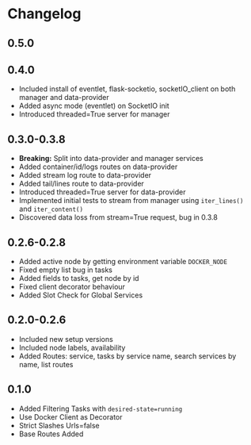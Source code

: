 # Changelog

## 0.5.0

## 0.4.0

- Included install of eventlet, flask-socketio, socketIO_client on both manager and data-provider
- Added async mode (eventlet) on SocketIO init
- Introduced threaded=True server for manager

## 0.3.0-0.3.8

- __Breaking:__ Split into data-provider and manager services
- Added container/id/logs routes on data-provider
- Added stream log route to data-provider
- Added tail/lines route to data-provider
- Introduced threaded=True server for data-provider
- Implemented initial tests to stream from manager using `iter_lines()` and `iter_content()`
- Discovered data loss from stream=True request, bug in 0.3.8

## 0.2.6-0.2.8

- Added active node by getting environment variable `DOCKER_NODE`
- Fixed empty list bug in tasks
- Added fields to tasks, get node by id
- Fixed client decorator behaviour
- Added Slot Check for Global Services

## 0.2.0-0.2.6

- Included new setup versions
- Included node labels, availability
- Added Routes: service, tasks by service name, search services by name, list routes

## 0.1.0

- Added Filtering Tasks with `desired-state=running`
- Use Docker Client as Decorator
- Strict Slashes Urls=false
- Base Routes Added